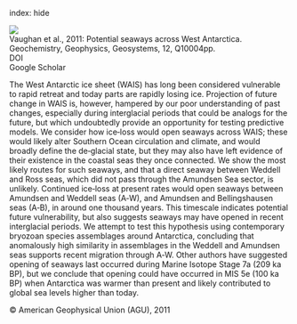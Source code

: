 index: hide

<div class="Citation">
    <div class="Citation-thumb CitationThumb-linked"  data-href="https://doi.org/10.1029/2011gc003688">
      <img src="https://static.claimspace.cloud/climate-study-static/refs/thumbs/5/Vaughan_et_al_2011-thumb.png" />
    </div>

  <div class="Citation-body">
    <div class="Citation-text">Vaughan et al., 2011: Potential seaways across West Antarctica. <span class="Article-journal">Geochemistry, Geophysics, Geosystems, </span><span class="Article-volume">12, </span>Q10004pp.</div>
    <div class="Citation-links">
      <div class="CitationLink" data-href="https://doi.org/10.1029/2011gc003688">
        <div class="CitationLink-icon CitationLink-Doi"></div>
        <div class="CitationLink-text">DOI</div>
      </div>
      <div class="CitationLink" data-href="https://scholar.google.com/scholar?q=10.1029/2011gc003688">
        <div class="CitationLink-icon CitationLink-Scholar"></div>
        <div class="CitationLink-text">Google Scholar</div>
      </div>
    </div>
  </div>
</div>

The West Antarctic ice sheet (WAIS) has long been considered vulnerable to rapid retreat and today parts are rapidly losing ice. Projection of future change in WAIS is, however, hampered by our poor understanding of past changes, especially during interglacial periods that could be analogs for the future, but which undoubtedly provide an opportunity for testing predictive models. We consider how ice‐loss would open seaways across WAIS; these would likely alter Southern Ocean circulation and climate, and would broadly define the de‐glacial state, but they may also have left evidence of their existence in the coastal seas they once connected. We show the most likely routes for such seaways, and that a direct seaway between Weddell and Ross seas, which did not pass through the Amundsen Sea sector, is unlikely. Continued ice‐loss at present rates would open seaways between Amundsen and Weddell seas (A‐W), and Amundsen and Bellingshausen seas (A‐B), in around one thousand years. This timescale indicates potential future vulnerability, but also suggests seaways may have opened in recent interglacial periods. We attempt to test this hypothesis using contemporary bryozoan species assemblages around Antarctica, concluding that anomalously high similarity in assemblages in the Weddell and Amundsen seas supports recent migration through A‐W. Other authors have suggested opening of seaways last occurred during Marine Isotope Stage 7a (209 ka BP), but we conclude that opening could have occurred in MIS 5e (100 ka BP) when Antarctica was warmer than present and likely contributed to global sea levels higher than today.

<div class="Citation-copy">
&copy; American Geophysical Union (AGU), 2011
</div>
